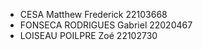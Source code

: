 * CESA Matthew Frederick 22103668
* FONSECA RODRIGUES Gabriel 22020467
* LOISEAU POILPRE Zoé 22102730 
